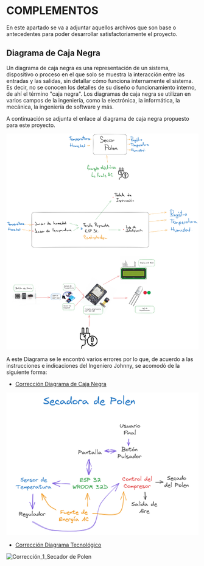 # COMPLEMENTOS

En este apartado se va a adjuntar aquellos archivos que son base o antecedentes para poder desarrollar satisfactoriamente el
proyecto.

## Diagrama de Caja Negra

Un diagrama de caja negra es una representación de un sistema, dispositivo o proceso en el que solo se muestra la interacción
entre las entradas y las salidas, sin detallar cómo funciona internamente el sistema. Es decir, no se conocen los detalles de
su diseño o funcionamiento interno, de ahí el término "caja negra". Los diagramas de caja negra se utilizan en varios campos
de la ingeniería, como la electrónica, la informática, la mecánica, la ingeniería de software y más.

A continuación se adjunta el enlace al diagrama de caja negra propuesto para este proyecto.

![Diagrama de Caja Negra](https://github.com/JuanBui26/Pollen_Dryer/blob/main/Diagrama_Caja_Negra.png)

A este Diagrama se le encontró varios errores por lo que, de acuerdo a las instrucciones e indicaciones del Ingeniero Johnny,
se acomodó de la siguiente forma:

- [Corrección Diagrama de Caja Negra](https://github.com/JuanBui26/Pollen_Dryer/blob/main/Complementos/Diagrama_Caja_Negra_Corregido.png)

![Corrección Diagrama de Caja Negra: Secador de Polen](https://github.com/JuanBui26/Pollen_Dryer/blob/main/Complementos/Diagrama_Caja_Negra_Corregido.png)

- [Corrección Diagrama Tecnológico](https://github.com/JuanBui26/Pollen_Dryer/blob/main/Complementos/Diagrama_Tecnol%C3%B3gico.png)

![Corrección_1_Secador de Polen](https://github.com/JuanBui26/Pollen_Dryer/blob/main/Complementos/Diagrama_Tecnol%C3%B3gico.png)


